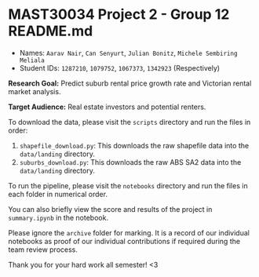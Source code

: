 # MAST30034 Project 2 - Group 12 README.md
- Names: `Aarav Nair`, `Can Senyurt`, `Julian Bonitz`, `Michele Sembiring Meliala`
- Student IDs: `1287210`, `1079752`, `1067373`, `1342923` (Respectively)

**Research Goal:** Predict suburb rental price growth rate and Victorian rental market analysis.

**Target Audience:** Real estate investors and potential renters.

To download the data, please visit the `scripts` directory and run the files in order:
1. `shapefile_download.py`: This downloads the raw shapefile data into the `data/landing` directory.
2. `suburbs_download.py`: This downloads the raw ABS SA2 data into the `data/landing` directory.

To run the pipeline,  please visit the `notebooks` directory and run the files in each folder in numerical order.

You can also briefly view the score and results of the project in `summary.ipynb` in the notebook.

Please ignore the `archive` folder for marking. It is a record of our individual notebooks as proof of our individual contributions if required during the team review process.

Thank you for your hard work all semester! <3